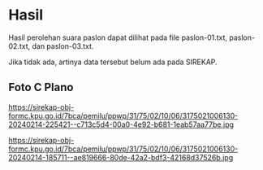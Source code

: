 # Hasil

Hasil perolehan suara paslon dapat dilihat pada file paslon-01.txt, paslon-02.txt, dan paslon-03.txt.

Jika tidak ada, artinya data tersebut belum ada pada SIREKAP.

## Foto C Plano

https://sirekap-obj-formc.kpu.go.id/7bca/pemilu/ppwp/31/75/02/10/06/3175021006130-20240214-225421--c713c5d4-00a0-4e92-b681-1eab57aa77be.jpg

https://sirekap-obj-formc.kpu.go.id/7bca/pemilu/ppwp/31/75/02/10/06/3175021006130-20240214-185711--ae819666-80de-42a2-bdf3-42168d37526b.jpg
